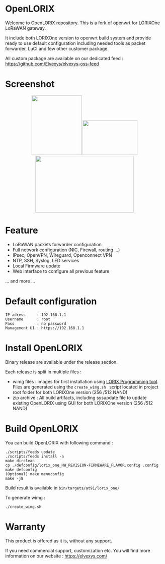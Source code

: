 # OpenLORIX
Welcome to OpenLORIX repository.
This is a fork of openwrt for LORIXOne LoRaWAN gateway.

It include both LORIXOne version to openwrt build system and provide ready to use default configuration including needed tools as packet forwarder, LuCI and few other customer package.

All custom package are available on our dedicated feed : https://github.com/Elvexys/elvexys-oss-feed

# Screenshot

<p align="center">
  <img width="159" height="189" src="https://camo.githubusercontent.com/6deceaa3c1716717797b567d0ea875ebf319012d778773ccba4cc1c4b394f916/68747470733a2f2f656e657267792e696e666f7465616d2e63682f66696c6561646d696e2f757365725f75706c6f61642f636f6d6d756e5f696e666f7465616d2e63682f656e657267792f696d616765732f4c6f526147572e504e47">
  <img width="174" height="110" src="https://camo.githubusercontent.com/09bf4cb837a1d81272c8780935ef5dc325f9fd34bfeb267d0cbdba5e8cfd2d80/68747470733a2f2f656e657267792e696e666f7465616d2e63682f66696c6561646d696e2f757365725f75706c6f61642f636f6d6d756e5f696e666f7465616d2e63682f656e657267792f696d616765732f4d656e754e6574776f726b2e504e47">
  <img width="312" height="180" src="https://camo.githubusercontent.com/2fa878fbf74ddec1c920e65dd40595c2f044011b7bcc7cffdecf997b5e0a80e5/68747470733a2f2f656e657267792e696e666f7465616d2e63682f66696c6561646d696e2f757365725f75706c6f61642f636f6d6d756e5f696e666f7465616d2e63682f656e657267792f696d616765732f666c6173682e504e47">
</p>


# Feature
- LoRaWAN packets forwarder configuration
- Full network configuration (NIC, Firewall, routing ...)
- IPsec, OpenVPN, Wireguard, Openconnect VPN
- NTP, SSH, Syslog, LED services
- Local Firmware update
- Web interface to configure all previous feature

... and more ...

# Default configuration
```
IP adress     : 192.168.1.1
Username      : root
Pass          : no password
Management UI : https://192.168.1.1
```

# Install OpenLORIX
Binary release are available under the release section.

Each release is split in multiple files :

- wimg files  :  images for first installation using [LORIX Programming tool](https://iot.wifx.net/docs/programming-tool/latest). Files are generated using the `create_wimg.sh ` script located in project root folder for both LORIXOne version (256 /512 NAND)
- zip archive : All build artifacts, including sysupdate file to update existing OpenLORIX using GUI for both LORIXOne version (256 /512 NAND)

# Build OpenLORIX
You can build OpenLORIX with following command :

```
./scripts/feeds update
./scripts/feeds install -a
make dirclean
cp ./defconfig/lorix_one_HW_REVISION-FIRMEWARE_FLAVOR.config .config
make defconfig
(Optional) make menuconfig
make -j8
```

Build result is available in `bin/targets/at91/lorix_one/`

To generate wimg :

`./create_wimg.sh`

# Warranty
This product is offered as it is, without any support.

If you need commercial support, customization etc. You will find more information on our website : https://elvexys.com/
